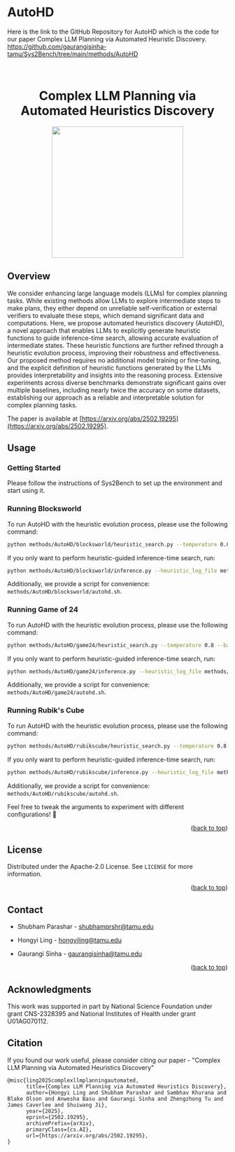 # AutoHD

Here is the link to the GitHub Repository for AutoHD which is the code for our paper Complex LLM Planning via Automated Heuristic Discovery.
https://github.com/gaurangisinha-tamu/Sys2Bench/tree/main/methods/AutoHD

<!-- Improved compatibility of back to top link: See: https://github.com/divelab/Sys2Bench/pull/73 -->
<a id="readme-top"></a>
<!--
*** Thanks for checking out the Best-README-Template. If you have a suggestion
*** that would make this better, please fork the repo and create a pull request
*** or simply open an issue with the tag "enhancement".
*** Don't forget to give the project a star!
*** Thanks again! Now go create something AMAZING! :D
-->



<!-- PROJECT SHIELDS -->
<!--
*** I'm using markdown "reference style" links for readability.
*** Reference links are enclosed in brackets [ ] instead of parentheses ( ).
*** See the bottom of this document for the declaration of the reference variables
*** for contributors-url, forks-url, etc. This is an optional, concise syntax you may use.
*** https://www.markdownguide.org/basic-syntax/#reference-style-links
-->
<!-- [![Contributors][contributors-shield]][contributors-url]
[![Forks][forks-shield]][forks-url]
[![Stargazers][stars-shield]][stars-url]
[![Issues][issues-shield]][issues-url]
[![Unlicense License][license-shield]][license-url]
[![LinkedIn][linkedin-shield]][linkedin-url] -->


<!-- PROJECT LOGO -->
<br />
<div align="center">

  <h1 align="center">Complex LLM Planning via Automated Heuristics Discovery</h1>

  <img src="../../assets/AutoHD.png" height="300">

</div>



<!-- TABLE OF CONTENTS -->
<!-- <details>
  <summary>Table of Contents</summary>
  <ol>
    <li>
      <a href="#about-the-project">About The Project</a>
    </li>
    <li>
      <a href="#getting-started">Getting Started</a>
      <ul>
        <li><a href="#prerequisites">Prerequisites</a></li>
        <li><a href="#installation">Installation</a></li>
      </ul>
    </li>
    <li><a href="#usage">Usage</a></li>
    <li><a href="#contributing">Contributing</a></li>
    <li><a href="#license">License</a></li>
    <li><a href="#contact">Contact</a></li>
    <li><a href="#acknowledgments">Acknowledgments</a></li>
  </ol>
</details> -->

## Overview
We consider enhancing large language models (LLMs) for complex planning tasks. While existing methods allow LLMs to explore intermediate steps to make plans, they either depend on unreliable self-verification or external verifiers to evaluate these steps, which demand significant data and computations. 
Here, we propose automated heuristics discovery (AutoHD), a novel approach that enables LLMs to explicitly generate heuristic functions to guide inference-time search, allowing accurate evaluation of intermediate states. These heuristic functions are further refined through a heuristic evolution process, improving their robustness and effectiveness. Our proposed method requires no additional model training or fine-tuning, and the explicit definition of heuristic functions generated by the LLMs provides interpretability and insights into the reasoning process. Extensive experiments across diverse benchmarks demonstrate significant gains over multiple baselines, including nearly twice the accuracy on some datasets, establishing our approach as a reliable and interpretable solution for complex planning tasks.

The paper is available at [https://arxiv.org/abs/2502.19295](https://arxiv.org/abs/2502.19295).

<!-- USAGE EXAMPLES -->
## Usage  

### Getting Started

Please follow the instructions of Sys2Bench to set up the environment and start using it.

### Running Blocksworld

To run AutoHD with the heuristic evolution process, please use the following command:

```sh
python methods/AutoHD/blocksworld/heuristic_search.py --temperature 0.8 --base_lm openai --openai_model gpt-4o-mini
```
If you only want to perform heuristic-guided inference-time search, run:

```sh
python methods/AutoHD/blocksworld/inference.py --heuristic_log_file methods/AutoHD/blocksworld/bw_HeuristicSearch-4o-mini.log --temperature 0.8 --base_lm openai --openai_model gpt-4o-mini
```
Additionally, we provide a script for convenience: `methods/AutoHD/blocksworld/autohd.sh`. 

### Running Game of 24

To run AutoHD with the heuristic evolution process, please use the following command:

```sh
python methods/AutoHD/game24/heuristic_search.py --temperature 0.8 --base_lm openai --openai_model gpt-4o-mini
```
If you only want to perform heuristic-guided inference-time search, run:

```sh
python methods/AutoHD/game24/inference.py --heuristic_log_file methods/AutoHD/game24/gam24_HeuristicSearch_5gen-openai-gpt4o-mini.log --temperature 0.8 --base_lm openai --openai_model gpt-4o-mini
```
Additionally, we provide a script for convenience: `methods/AutoHD/game24/autohd.sh`. 

### Running Rubik's Cube

To run AutoHD with the heuristic evolution process, please use the following command:

```sh
python methods/AutoHD/rubikscube/heuristic_search.py --temperature 0.8 --base_lm openai --openai_model gpt-4o-mini
```
If you only want to perform heuristic-guided inference-time search, run:

```sh
python methods/AutoHD/rubikscube/inference.py --heuristic_log_file methods/AutoHD/rubikscube/cube_HeuristicSearch_openai_gpt4o-mini.log 
```
Additionally, we provide a script for convenience: `methods/AutoHD/rubikscube/autohd.sh`. 

Feel free to tweak the arguments to experiment with different configurations! 🚀

<p align="right">(<a href="#readme-top">back to top</a>)</p>


<!-- ROADMAP -->
<!-- ## Roadmap

- [x] Add Changelog
- [x] Add back to top links
- [ ] Add Additional Templates w/ Examples
- [ ] Add "components" document to easily copy & paste sections of the readme
- [ ] Multi-language Support
    - [ ] Chinese
    - [ ] Spanish

See the [open issues](https://github.com/divelab/Sys2Bench/issues) for a full list of proposed features (and known issues).

<p align="right">(<a href="#readme-top">back to top</a>)</p> -->


<!-- LICENSE -->
## License

Distributed under the Apache-2.0 License. See `LICENSE` for more information.

<p align="right">(<a href="#readme-top">back to top</a>)</p>



<!-- CONTACT -->
## Contact

- Shubham Parashar - shubhamprshr@tamu.edu

- Hongyi Ling - hongyiling@tamu.edu

- Gaurangi Sinha - gaurangisinha@tamu.edu

<p align="right">(<a href="#readme-top">back to top</a>)</p>



<!-- ACKNOWLEDGMENTS -->
## Acknowledgments

This work was supported in part by National Science Foundation under grant CNS-2328395 and National Institutes of Health under grant U01AG070112.

## Citation

If you found our work useful, please consider citing our paper - "Complex LLM Planning via Automated Heuristics Discovery"

```
@misc{ling2025complexllmplanningautomated,
      title={Complex LLM Planning via Automated Heuristics Discovery}, 
      author={Hongyi Ling and Shubham Parashar and Sambhav Khurana and Blake Olson and Anwesha Basu and Gaurangi Sinha and Zhengzhong Tu and James Caverlee and Shuiwang Ji},
      year={2025},
      eprint={2502.19295},
      archivePrefix={arXiv},
      primaryClass={cs.AI},
      url={https://arxiv.org/abs/2502.19295}, 
}
``` 
<!-- MARKDOWN LINKS & IMAGES -->
<!-- https://www.markdownguide.org/basic-syntax/#reference-style-links -->
<!-- [contributors-shield]: https://img.shields.io/github/contributors/divelab/sys2bench.svg?style=for-the-badge
[contributors-url]: https://github.com/divelab/Sys2Bench/graphs/contributors
[forks-shield]: https://img.shields.io/github/forks/divelab/sys2bench.svg?style=for-the-badge
[forks-url]: https://github.com/divelab/Sys2Bench/network/members
[stars-shield]: https://img.shields.io/github/stars/divelab/sys2bench.svg?style=for-the-badge
[stars-url]: https://github.com/divelab/Sys2Bench/stargazers
[issues-shield]: https://img.shields.io/github/issues/divelab/sys2bench.svg?style=for-the-badge
[issues-url]: https://github.com/divelab/Sys2Bench/issues
[license-shield]: https://img.shields.io/github/license/divelab/sys2bench.svg?style=for-the-badge
[license-url]: https://github.com/divelab/Sys2Bench/blob/master/LICENSE
[linkedin-shield]: https://img.shields.io/badge/-LinkedIn-black.svg?style=for-the-badge&logo=linkedin&colorB=555
[linkedin-url]: https://www.linkedin.com/in/shubhamprshr/ -->

